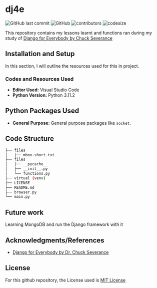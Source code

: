# dj4e

![GitHub last commit](https://img.shields.io/github/last-commit/nsikakabasieumoh/dj4e)
![GitHub](https://img.shields.io/github/license/nsikakabasieumoh/dj4e)
![contributors](https://img.shields.io/github/contributors/nsikakabasieumoh/dj4e)
![codesize](https://img.shields.io/github/languages/code-size/nsikakabasieumoh/dj4e)

This repository contains my lessons learnt and functions ran during my study of [Django for Everybody by Chuck Severance](https://youtu.be/KH_-vhsfxjg?list=PLlRFEj9H3Oj5e-EH0t3kXrcdygrL9-u-Z)

## Installation and Setup

In this section, I will outline the resources used for this in project.

### Codes and Resources Used

- **Editor Used:**  Visual Studio Code
- **Python Version:** Python 3.11.2

## Python Packages Used

- **General Purpose:** General purpose packages like `socket`.

## Code Structure

```bash
├── files
│   ├── mbox-short.txt
├── files
│   ├── __pycache__
│   ├── __init__.py
│   └── functions.py
├── virtual (venv)
├── LICENSE
├── README.md
├── browser.py
└── main.py
```

## Future work

Learning MongoDB and run the Django framework with it

## Acknowledgments/References

- [Django for Everybody by Dr. Chuck Severance](https://youtu.be/KH_-vhsfxjg?list=PLlRFEj9H3Oj5e-EH0t3kXrcdygrL9-u-Z)

## License

For this github repository, the License used is [MIT License](https://opensource.org/license/mit/)

<!--
## Python Packages Used
- **General Purpose:** General purpose packages like `urllib, os, request`, and many more.

# Data
The very crucial part of any data science project is dataset. Therefore list all the data sources used in the project, including links to the original data, descriptions of the data, and any pre-processing steps that were taken.

# Code Structure

# Results and evaluation
Provide an overview of the results of your project, including any relevant metrics and graphs. Include explanations of any evaluation methodologies and how they were used to assess the quality of the model. You can also make it appealing by including any pictures of your analysis or visualizations.

# Future work
Outline potential future work that can be done to extend the project or improve its functionality. This will help others understand the scope of your project and identify areas where they can contribute.

